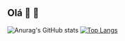 ## Olá 🙂 👋

<!--
**Wuzuy** is a ✨ _special_ ✨ repository because its `README.md` (this file) appears on your GitHub profile.

Here are some ideas to get you started:

- 🔭 I’m currently working on ...
- 🌱 I’m currently learning ...
- 👯 I’m looking to collaborate on ...
- 🤔 I’m looking for help with ...
- 💬 Ask me about ...
- 📫 How to reach me: ...
- 😄 Pronouns: ...
- ⚡ Fun fact: ...
-->
![Anurag's GitHub stats](https://github-readme-stats.vercel.app/api?username=FlugelSchwarz&show_icons=true&theme=radical)
[![Top Langs](https://github-readme-stats.vercel.app/api/top-langs/?username=FlugelSchwarz)](https://github.com/anuraghazra/github-readme-stats)
